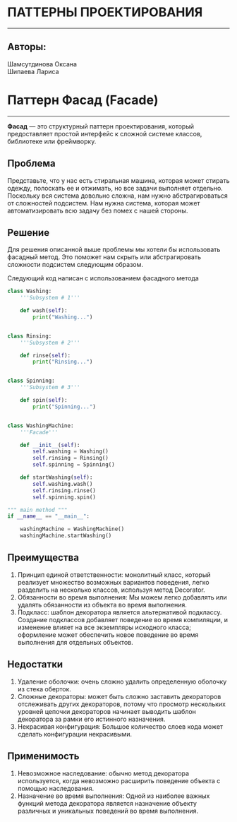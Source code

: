 ПАТТЕРНЫ ПРОЕКТИРОВАНИЯ
=======================

* * *

Авторы:
-------

Шамсутдинова Оксана  
Шипаева Лариса

Паттерн Фасад (Facade)
=============================

* * *

**Фасад** — это структурный паттерн проектирования, который предоставляет простой интерфейс к сложной системе классов, библиотеке или фреймворку.

Проблема
--------

Представьте, что у нас есть стиральная машина, которая может стирать одежду, полоскать ее и отжимать, но все задачи выполняет отдельно. Поскольку вся система довольно сложна, нам нужно абстрагироваться от сложностей подсистем. Нам нужна система, которая может автоматизировать всю задачу без помех с нашей стороны.

Решение
--------

Для решения описанной выше проблемы мы хотели бы использовать фасадный метод. Это поможет нам скрыть или абстрагировать сложности подсистем следующим образом.

Следующий код написан с использованием фасадного метода
```python
class Washing:
	'''Subsystem # 1'''

	def wash(self):
		print("Washing...")


class Rinsing:
	'''Subsystem # 2'''

	def rinse(self):
		print("Rinsing...")


class Spinning:
	'''Subsystem # 3'''

	def spin(self):
		print("Spinning...")


class WashingMachine:
	'''Facade'''

	def __init__(self):
		self.washing = Washing()
		self.rinsing = Rinsing()
		self.spinning = Spinning()

	def startWashing(self):
		self.washing.wash()
		self.rinsing.rinse()
		self.spinning.spin()

""" main method """
if __name__ == "__main__":

	washingMachine = WashingMachine()
	washingMachine.startWashing()
```

Преимущества
------------

1.  Принцип единой ответственности: монолитный класс, который реализует множество возможных вариантов поведения, легко разделить на несколько классов, используя метод Decorator.
2.  Обязанности во время выполнения: Мы можем легко добавлять или удалять обязанности из объекта во время выполнения.
3.  Подкласс: шаблон декоратора является альтернативой подклассу. Создание подклассов добавляет поведение во время компиляции, и изменение влияет на все экземпляры исходного класса; оформление может обеспечить новое поведение во время выполнения для отдельных объектов.

Недостатки
----------

1.  Удаление оболочки: очень сложно удалить определенную оболочку из стека оберток.
2.  Сложные декораторы: может быть сложно заставить декораторов отслеживать других декораторов, потому что просмотр нескольких уровней цепочки декораторов начинает выводить шаблон декоратора за рамки его истинного назначения.
3.  Некрасивая конфигурация: Большое количество слоев кода может сделать конфигурации некрасивыми.

 Применимость
------------

1.  Невозможное наследование: обычно метод декоратора используется, когда невозможно расширить поведение объекта с помощью наследования.
2.  Назначение во время выполнения: Одной из наиболее важных функций метода декоратора является назначение объекту различных и уникальных поведений во время выполнения.
